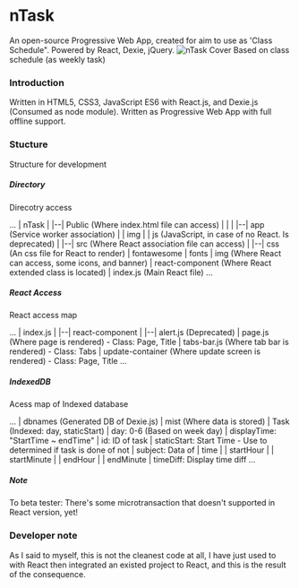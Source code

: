 # nTask
An open-source Progressive Web App, created for aim to use as 'Class Schedule". Powered by React, Dexie, jQuery.
![nTask Cover](https://raw.githubusercontent.com/aomkirby123/nTask/master/screenshot/cover.min.jpg)
Based on class schedule (as weekly task)

### Introduction
Written in HTML5, CSS3, JavaScript ES6 with React.js, and Dexie.js (Consumed as node module). Written as Progressive Web App with full offline support.

### Stucture
Structure for development

##### Directory
Direcotry access

...
| nTask
|
|--| Public (Where index.html file can access)
|  |
|  |--| app (Service worker association)
|     | img
|     | js (JavaScript, in case of no React. Is deprecated)
|
|--| src (Where React association file can access)
   |
   |--| css (An css file for React to render)
      | fontawesome
      | fonts
      | img (Where React can access, some icons, and banner)
      | react-component (Where React extended class is located)
      | index.js (Main React file)
...

##### React Access
React access map

...
| index.js
|
|--| react-component
   |
   |--| alert.js (Deprecated)
      | page.js (Where page is rendered) - Class: Page, Title
      | tabs-bar.js (Where tab bar is rendered) - Class: Tabs
      | update-container (Where update screen is rendered) - Class: Page, Title
...

##### IndexedDB
Acess map of Indexed database

...
| dbnames (Generated DB of Dexie.js)
| mist (Where data is stored)
   | Task (Indexed: day, staticStart)
      | day: 0-6 (Based on week day)
      | displayTime: "StartTime ~ endTime"
      | id: ID of task
      | staticStart: Start Time - Use to determined if task is done of not
      | subject: Data of 
      | time
      |   | startHour
      |   | startMinute
      |   | endHour
      |   | endMinute
      | timeDiff: Display time diff
...

##### Note
To beta tester: There's some microtransaction that doesn't supported in React version, yet!

### Developer note
As I said to myself, this is not the cleanest code at all, I have just used to with React then integrated an existed project to React, and this is the result of the consequence.
